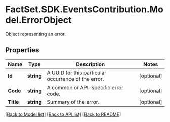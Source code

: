 # FactSet.SDK.EventsContribution.Model.ErrorObject
Object representing an error.

## Properties

Name | Type | Description | Notes
------------ | ------------- | ------------- | -------------
**Id** | **string** | A UUID for this particular occurrence of the error. | [optional] 
**Code** | **string** | A common or API-specific error code. | [optional] 
**Title** | **string** | Summary of the error. | [optional] 

[[Back to Model list]](../README.md#documentation-for-models) [[Back to API list]](../README.md#documentation-for-api-endpoints) [[Back to README]](../README.md)

